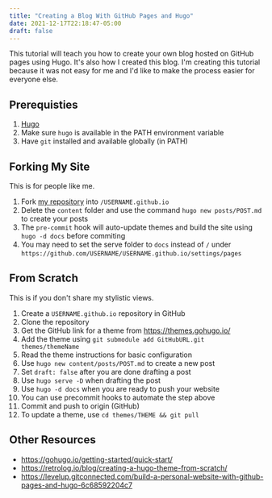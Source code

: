 ```yaml
---
title: "Creating a Blog With GitHub Pages and Hugo"
date: 2021-12-17T22:18:47-05:00
draft: false
---
```


This tutorial will teach you how to create your own blog hosted on GitHub pages using Hugo.
It's also how I created this blog. I'm creating this tutorial because it was not easy for me and I'd like to make the process easier for everyone else.

## Prerequisties

1. [Hugo](https://gohugo.io/getting-started/installing#binary-cross-platform)
2. Make sure `hugo` is available in the PATH environment variable
3. Have `git` installed and available globally (in PATH)

## Forking My Site

This is for people like me.

1. Fork [my repository](https://github.com/elibroftw/elibroftw.github.io) into `/USERNAME.github.io`
2. Delete the `content` folder and use the command `hugo new posts/POST.md` to create your posts
3. The `pre-commit` hook will auto-update themes and build the site using `hugo -d docs` before commiting
4. You may need to set the serve folder to `docs` instead of `/` under `https://github.com/USERNAME/USERNAME.github.io/settings/pages`

## From Scratch

This is if you don't share my stylistic views.

1. Create a `USERNAME.github.io` repository in GitHub
2. Clone the repository
3. Get the GitHub link for a theme from https://themes.gohugo.io/
4. Add the theme using `git submodule add GitHubURL.git themes/themeName`
5. Read the theme instructions for basic configuration
6. Use `hugo new content/posts/POST.md` to create a new post
7. Set `draft: false` after you are done drafting a post
8. Use `hugo serve -D` when drafting the post
9. Use `hugo -d docs` when you are ready to push your website
10. You can use precommit hooks to automate the step above
11. Commit and push to origin (GitHub)
12. To update a theme, use `cd themes/THEME && git pull`

## Other Resources

- https://gohugo.io/getting-started/quick-start/
- https://retrolog.io/blog/creating-a-hugo-theme-from-scratch/
- https://levelup.gitconnected.com/build-a-personal-website-with-github-pages-and-hugo-6c68592204c7
